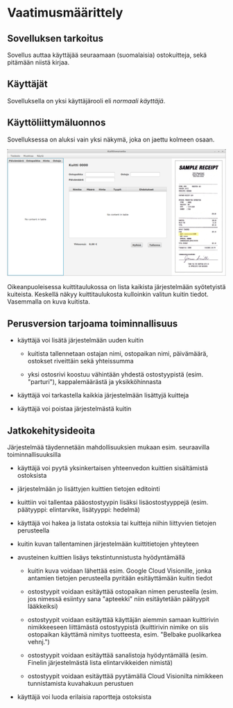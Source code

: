 # Vaatimusmäärittely

## Sovelluksen tarkoitus

Sovellus auttaa käyttäjää seuraamaan (suomalaisia) ostokuitteja, sekä pitämään niistä kirjaa.


## Käyttäjät

Sovelluksella on yksi käyttäjärooli eli _normaali käyttäjä_.


## Käyttöliittymäluonnos

Sovelluksessa on aluksi vain yksi näkymä, joka on jaettu kolmeen osaan.

<img src="./kuvat/UI-luonnos.png" width="750">

Oikeanpuoleisessa kuittitaulukossa on lista kaikista järjestelmään syötetyistä kuiteista.
Keskellä näkyy kuittitaulukosta kulloinkin valitun kuitin tiedot. Vasemmalla on kuva kuitista. 


## Perusversion tarjoama toiminnallisuus

- käyttäjä voi lisätä järjestelmään uuden kuitin

  - kuitista tallennetaan ostajan nimi, ostopaikan nimi, päivämäärä, ostokset riveittäin sekä yhteissumma
  
  - yksi ostosrivi koostuu vähintään yhdestä ostostyypistä (esim. "parturi"), kappalemäärästä ja yksikköhinnasta
  
- käyttäjä voi tarkastella kaikkia järjestelmään lisättyjä kuitteja  
  
- käyttäjä voi poistaa järjestelmästä kuitin


## Jatkokehitysideoita

Järjestelmää täydennetään mahdollisuuksien mukaan esim. seuraavilla toiminnallisuuksilla

- käyttäjä voi pyytä yksinkertaisen yhteenvedon kuittien sisältämistä ostoksista

- järjestelmään jo lisättyjen kuittien tietojen editointi

- kuittiin voi tallentaa pääostostyypin lisäksi lisäostostyyppejä (esim. päätyyppi: elintarvike, lisätyyppi: hedelmä)

- käyttäjä voi hakea ja listata ostoksia tai kuitteja niihin liittyvien tietojen perusteella

- kuitin kuvan tallentaminen järjestelmään kuittitietojen yhteyteen

- avusteinen kuittien lisäys tekstintunnistusta hyödyntämällä

  - kuitin kuva voidaan lähettää esim. Google Cloud Visionille, jonka antamien tietojen perusteella pyritään esitäyttämään kuitin tiedot
  
  - ostostyypit voidaan esitäyttää ostopaikan nimen perusteella (esim. jos nimessä esiintyy sana "apteekki" niin esitäytetään päätyypit lääkkeiksi)
  
  - ostostyypit voidaan esitäyttää käyttäjän aiemmin samaan kuittirivin nimikkeeseen liittämästä ostostyypistä (kuittirivin nimike on siis ostopaikan käyttämä nimitys tuotteesta, esim. "Belbake puolikarkea vehnj.")
  
  - ostostyypit voidaan esitäyttää sanalistoja hyödyntämällä (esim. Finelin järjestelmästä lista elintarvikkeiden nimistä)
  
  - ostostyypit voidaan esitäyttää pyytämällä Cloud Visionilta nimikkeen tunnistamista kuvahakuun perustuen
  
- käyttäjä voi luoda erilaisia raportteja ostoksista 
